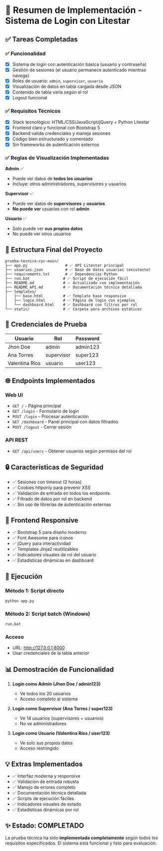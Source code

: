 # 🎯 Resumen de Implementación - Sistema de Login con Litestar

## ✅ Tareas Completadas

### ✅ Funcionalidad
- [x] Sistema de login con autenticación básica (usuario y contraseña)
- [x] Gestión de sesiones (el usuario permanece autenticado mientras navega)
- [x] Roles de usuario: `admin`, `supervisor`, `usuario`
- [x] Visualización de datos en tabla cargada desde JSON
- [x] Contenido de tabla varía según el rol
- [x] Logout funcional

### ✅ Requisitos Técnicos
- [x] Stack tecnológico: HTML/CSS/JavaScript/jQuery + Python Litestar
- [x] Frontend claro y funcional con Bootstrap 5
- [x] Backend valida credenciales y maneja sesiones
- [x] Código bien estructurado y comentado
- [x] Sin frameworks de autenticación externos

### ✅ Reglas de Visualización Implementadas

**Admin** ✅
- Puede ver datos de **todos los usuarios**
- Incluye: otros administradores, supervisores y usuarios

**Supervisor** ✅  
- Puede ver datos de **supervisores** y **usuarios**
- **No puede ver** usuarios con rol **admin**

**Usuario** ✅
- Solo puede ver **sus propios datos**
- No puede ver otros usuarios

## 🚀 Estructura Final del Proyecto

```
prueba-tecnica-cyc-main/
├── app.py                 # ✅ API Litestar principal
├── usuarios.json          # ✅ Base de datos usuarios (existente)
├── requirements.txt       # ✅ Dependencias Python
├── run.bat               # ✅ Script de ejecución fácil
├── README.md             # ✅ Actualizado con implementación
├── README_API.md         # ✅ Documentación técnica detallada
├── templates/
│   ├── base.html         # ✅ Template base responsive
│   ├── login.html        # ✅ Página de login con ejemplos
│   └── dashboard.html    # ✅ Dashboard con filtros por rol
└── static/               # ✅ Carpeta para archivos estáticos
```

## 🔑 Credenciales de Prueba

| Usuario | Rol | Password |
|---------|-----|----------|
| Jhon Doe | admin | admin123 |
| Ana Torres | supervisor | super123 |
| Valentina Ríos | usuario | user123 |

## 🌐 Endpoints Implementados

### Web UI
- `GET /` - Página principal
- `GET /login` - Formulario de login
- `POST /login` - Procesar autenticación
- `GET /dashboard` - Panel principal con datos filtrados
- `POST /logout` - Cerrar sesión

### API REST
- `GET /api/users` - Obtener usuarios según permisos del rol

## 🔒 Características de Seguridad

- ✅ Sesiones con timeout (2 horas)
- ✅ Cookies httponly para prevenir XSS
- ✅ Validación de entrada en todos los endpoints
- ✅ Filtrado de datos por rol en backend
- ✅ Sin uso de librerías de autenticación externas

## 🎨 Frontend Responsive

- ✅ Bootstrap 5 para diseño moderno
- ✅ Font Awesome para iconos
- ✅ jQuery para interactividad
- ✅ Templates Jinja2 reutilizables
- ✅ Indicadores visuales de rol del usuario
- ✅ Estadísticas dinámicas en dashboard

## 🚀 Ejecución

### Método 1: Script directo
```bash
python app.py
```

### Método 2: Script batch (Windows)
```bash
run.bat
```

### Acceso
- URL: http://127.0.0.1:8000
- Usar credenciales de la tabla anterior

## 📊 Demostración de Funcionalidad

1. **Login como Admin (Jhon Doe / admin123)**
   - Ve todos los 20 usuarios
   - Acceso completo al sistema

2. **Login como Supervisor (Ana Torres / super123)**
   - Ve 14 usuarios (supervisores + usuarios)
   - No ve administradores

3. **Login como Usuario (Valentina Ríos / user123)**
   - Ve solo sus propios datos
   - Acceso restringido

## 💡 Extras Implementados

- ✅ Interfaz moderna y responsive
- ✅ Validación de entrada robusta
- ✅ Manejo de errores completo
- ✅ Documentación técnica detallada
- ✅ Scripts de ejecución fáciles
- ✅ Indicadores visuales de estado
- ✅ Estadísticas dinámicas por rol

## ✨ Estado: COMPLETADO

La prueba técnica ha sido **implementada completamente** según todos los requisitos especificados. El sistema está funcional y listo para evaluación.
